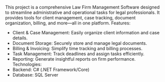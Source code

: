 This project is a comprehensive Law Firm Management Software designed to streamline administrative and operational tasks for legal professionals. It provides tools for client management, case tracking, document organization, billing, and more—all in one platform.
Features:
- Client & Case Management: Easily organize client information and case details.
- Document Storage: Securely store and manage legal documents.
- Billing & Invoicing: Simplify time tracking and billing processes.
- Task Management: Track deadlines and assign tasks efficiently.
- Reporting: Generate insightful reports on firm performance.
Technologies:
- Backend: C# (.NET Framework/Core)
- Database: SQL Server
